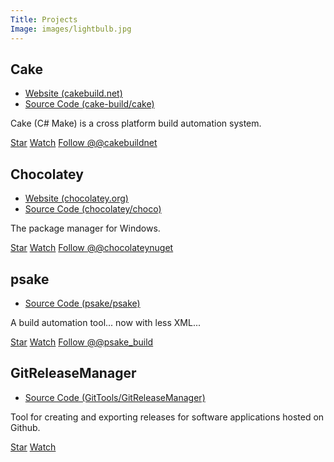 ```yaml
---
Title: Projects
Image: images/lightbulb.jpg
---
```


## Cake

* [Website (cakebuild.net)](http://cakebuild.net/)
* [Source Code (cake-build/cake)](https://github.com/cake-build/cake)

Cake (C# Make) is a cross platform build automation system.

<p>
    <a class="github-button" href="https://github.com/cake-build/cake" data-icon="octicon-star" data-style="mega" data-count-href="/cake-build/cake/stargazers" data-count-api="/repos/cake-build/cake#stargazers_count" data-count-aria-label="# stargazers on GitHub" aria-label="Star cake-build/cake on GitHub">Star</a> <a class="github-button" href="https://github.com/cake-build/cake" data-icon="octicon-eye" data-style="mega" data-count-href="/cake-build/cake/watchers" data-count-api="/repos/cake-build/cake#subscribers_count" data-count-aria-label="# watchers on GitHub" aria-label="Watch cake-build/cake on GitHub">Watch</a> <a href="https://twitter.com/cakebuildnet" class="twitter-follow-button" data-show-count="false" data-size="large">Follow @@cakebuildnet</a>
</p>

## Chocolatey

* [Website (chocolatey.org)](https://chocolatey.org/)
* [Source Code (chocolatey/choco)](https://github.com/chocolatey/choco)

The package manager for Windows.

<p>
    <a class="github-button" href="https://github.com/chocolatey/choco" data-icon="octicon-star" data-style="mega" data-count-href="/chocolatey/choco/stargazers" data-count-api="/repos/chocolatey/choco#stargazers_count" data-count-aria-label="# stargazers on GitHub" aria-label="Star chocolatey/choco on GitHub">Star</a> <a class="github-button" href="https://github.com/chocolatey/choco" data-icon="octicon-eye" data-style="mega" data-count-href="/chocolatey/choco/watchers" data-count-api="/repos/chocolatey/choco#subscribers_count" data-count-aria-label="# watchers on GitHub" aria-label="Watch chocolatey/choco on GitHub">Watch</a> <a href="https://twitter.com/chocolateynuget" class="twitter-follow-button" data-show-count="false" data-size="large">Follow @@chocolateynuget</a>
</p>

## psake

* [Source Code (psake/psake)](https://github.com/psake/psake)

A build automation tool... now with less XML...

<p>
    <a class="github-button" href="https://github.com/psake/psake" data-icon="octicon-star" data-style="mega" data-count-href="/psake/psake/stargazers" data-count-api="/repos/psake/psake#stargazers_count" data-count-aria-label="# stargazers on GitHub" aria-label="Star psake/psake on GitHub">Star</a> <a class="github-button" href="https://github.com/psake/psake" data-icon="octicon-eye" data-style="mega" data-count-href="/psake/psake/watchers" data-count-api="/repos/psake/psake#subscribers_count" data-count-aria-label="# watchers on GitHub" aria-label="Watch psake/psake on GitHub">Watch</a> <a href="https://twitter.com/psake_build" class="twitter-follow-button" data-show-count="false" data-size="large">Follow @@psake_build</a>
</p>

## GitReleaseManager

* [Source Code (GitTools/GitReleaseManager)](https://github.com/GitTools/GitReleaseManager)

Tool for creating and exporting releases for software applications hosted on Github.

<p>
    <a class="github-button" href="https://github.com/GitTools/GitReleaseManager" data-icon="octicon-star" data-style="mega" data-count-href="/GitTools/GitReleaseManager/stargazers" data-count-api="/repos/GitTools/GitReleaseManager#stargazers_count" data-count-aria-label="# stargazers on GitHub" aria-label="Star GitTools/GitReleaseManager on GitHub">Star</a> <a class="github-button" href="https://github.com/GitTools/GitReleaseManager" data-icon="octicon-eye" data-style="mega" data-count-href="/GitTools/GitReleaseManager/watchers" data-count-api="/repos/GitTools/GitReleaseManager#subscribers_count" data-count-aria-label="# watchers on GitHub" aria-label="Watch GitTools/GitReleaseManager on GitHub">Watch</a>
</p>

<script async defer id="github-bjs" src="https://buttons.github.io/buttons.js"></script>
<script>!function(d,s,id){var js,fjs=d.getElementsByTagName(s)[0],p=/^http:/.test(d.location)?'http':'https';if(!d.getElementById(id)){js=d.createElement(s);js.id=id;js.src=p+'://platform.twitter.com/widgets.js';fjs.parentNode.insertBefore(js,fjs);}}(document, 'script', 'twitter-wjs');</script>